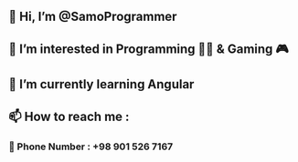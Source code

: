 ## 👋 Hi, I’m @SamoProgrammer
## 👀 I’m interested in Programming 👨‍💻 & Gaming 🎮
## 🌱 I’m currently learning Angular
## 📫 How to reach me : 
### 📱 Phone Number : +98 901 526 7167
